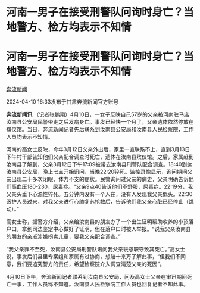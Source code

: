 # 河南一男子在接受刑警队问询时身亡？当地警方、检方均表示不知情

# 河南一男子在接受刑警队问询时身亡？当地警方、检方均表示不知情

[](https://news.qq.com/omn/author/8QMf3n9f6IUbujrZ)

[奔流新闻](https://news.qq.com/omn/author/8QMf3n9f6IUbujrZ)

2024-04-10 16:33发布于甘肃奔流新闻官方账号

**奔流新闻讯**
（记者张鹏翔）4月10日，一女子反映自己57岁的父亲被河南驻马店汝南县公安局民警带走之后发病身亡。事发已经快一个月了，父亲遗体依然停放在殡仪馆。当日，奔流新闻记者先后联系到汝南县公安局和汝南县人民检察院，工作人员均表示不知情。

河南的高女士反映，今年3月12日父亲外出后，家里一直联系不上，直到3月13日下午村干部告知他们父亲配合调查时死亡，遗体在汝南县殡仪馆。之后，家属赶到汝南县了解到，父亲3月12日下午17:09被带去汝南县刑警队配合调查。18:40到达汝南县公安局，晚上七点开始讯问，当晚22:20猝死。监控录像显示，询问期间父亲出现二十多次闭眼、体力不支的症状。民警询问过父亲的病史，父亲明确告诉他们高血压180-230，尿毒症。“父亲9点40告诉他们不舒服，尿毒症。22:19分，我父亲头垂下心源性猝死。五分钟内没有一个人在，没有人发现我父亲低头。22:30医护人员过来，对我父亲进行心肺复苏抢救后，告诉他们我父亲心脏已经停止（跳动）。”

高女士称，据警方介绍，父亲给汝南县的朋友办了一个出生证明帮助收养的小孩落户口，拿到司法鉴定中心做好了证明，但在落户口时被人举报。“说我父亲汝南县的朋友的亲戚涉嫌拐卖儿童，要我父亲配合调查。”

“我父亲罪不至死，汝南县公安局刑警队讯问我父亲玩忽职守致其死亡。”高女士说，事发后们县里专案组和家属有过协商，想赔十来万了解此事，“但我们不同意，我们要追究警方的责任，希望检察院介入调查清楚父亲的死因”。

4月10日下午，奔流新闻记者联系到汝南县公安局，问及高女士父亲在审讯期间死亡一事，工作人员称不知道。汝南县人民检察院工作人员也回复记者不知此事。


